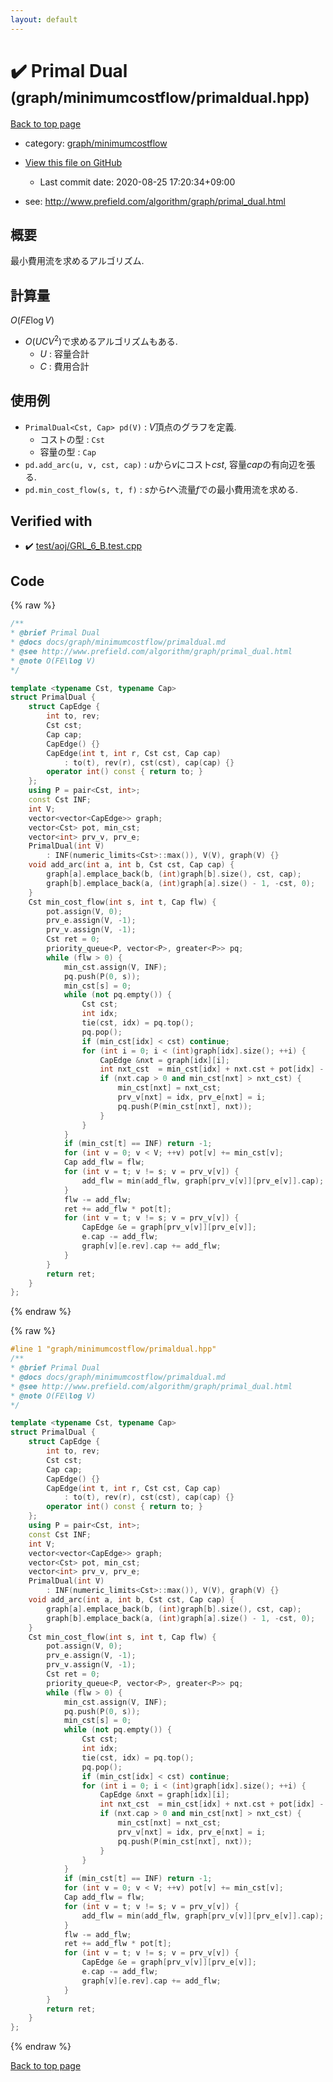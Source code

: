 ```yaml
---
layout: default
---
```


<!-- mathjax config similar to math.stackexchange -->
<script type="text/javascript" async
  src="https://cdnjs.cloudflare.com/ajax/libs/mathjax/2.7.5/MathJax.js?config=TeX-MML-AM_CHTML">
</script>
<script type="text/x-mathjax-config">
  MathJax.Hub.Config({
    TeX: { equationNumbers: { autoNumber: "AMS" }},
    tex2jax: {
      inlineMath: [ ['$','$'] ],
      processEscapes: true
    },
    "HTML-CSS": { matchFontHeight: false },
    displayAlign: "left",
    displayIndent: "2em"
  });
</script>

<script type="text/javascript" src="https://cdnjs.cloudflare.com/ajax/libs/jquery/3.4.1/jquery.min.js"></script>
<script src="https://cdn.jsdelivr.net/npm/jquery-balloon-js@1.1.2/jquery.balloon.min.js" integrity="sha256-ZEYs9VrgAeNuPvs15E39OsyOJaIkXEEt10fzxJ20+2I=" crossorigin="anonymous"></script>
<script type="text/javascript" src="../../../assets/js/copy-button.js"></script>
<link rel="stylesheet" href="../../../assets/css/copy-button.css" />


# :heavy_check_mark: Primal Dual <small>(graph/minimumcostflow/primaldual.hpp)</small>

<a href="../../../index.html">Back to top page</a>

* category: <a href="../../../index.html#4f2a5e89d3f9de5e41e39d8432f85e12">graph/minimumcostflow</a>
* <a href="{{ site.github.repository_url }}/blob/master/graph/minimumcostflow/primaldual.hpp">View this file on GitHub</a>
    - Last commit date: 2020-08-25 17:20:34+09:00


* see: <a href="http://www.prefield.com/algorithm/graph/primal_dual.html">http://www.prefield.com/algorithm/graph/primal_dual.html</a>


## 概要

最小費用流を求めるアルゴリズム.

## 計算量

$O(FE\log V)$

- $O(UCV^2)$で求めるアルゴリズムもある.
  - $U$ : 容量合計
  - $C$ : 費用合計

## 使用例

- `PrimalDual<Cst, Cap> pd(V)` : $V$頂点のグラフを定義.
  - コストの型 : `Cst`
  - 容量の型 : `Cap`
- `pd.add_arc(u, v, cst, cap)` : $u$から$v$にコスト$cst$, 容量$cap$の有向辺を張る.
- `pd.min_cost_flow(s, t, f)` : $s$から$t$へ流量$f$での最小費用流を求める.


## Verified with

* :heavy_check_mark: <a href="../../../verify/test/aoj/GRL_6_B.test.cpp.html">test/aoj/GRL_6_B.test.cpp</a>


## Code

<a id="unbundled"></a>
{% raw %}
```cpp
/**
* @brief Primal Dual
* @docs docs/graph/minimumcostflow/primaldual.md
* @see http://www.prefield.com/algorithm/graph/primal_dual.html
* @note O(FE\log V)
*/

template <typename Cst, typename Cap>
struct PrimalDual {
    struct CapEdge {
        int to, rev;
        Cst cst;
        Cap cap;
        CapEdge() {}
        CapEdge(int t, int r, Cst cst, Cap cap)
            : to(t), rev(r), cst(cst), cap(cap) {}
        operator int() const { return to; }
    };
    using P = pair<Cst, int>;
    const Cst INF;
    int V;
    vector<vector<CapEdge>> graph;
    vector<Cst> pot, min_cst;
    vector<int> prv_v, prv_e;
    PrimalDual(int V)
        : INF(numeric_limits<Cst>::max()), V(V), graph(V) {}
    void add_arc(int a, int b, Cst cst, Cap cap) {
        graph[a].emplace_back(b, (int)graph[b].size(), cst, cap);
        graph[b].emplace_back(a, (int)graph[a].size() - 1, -cst, 0);
    }
    Cst min_cost_flow(int s, int t, Cap flw) {
        pot.assign(V, 0);
        prv_e.assign(V, -1);
        prv_v.assign(V, -1);
        Cst ret = 0;
        priority_queue<P, vector<P>, greater<P>> pq;
        while (flw > 0) {
            min_cst.assign(V, INF);
            pq.push(P(0, s));
            min_cst[s] = 0;
            while (not pq.empty()) {
                Cst cst;
                int idx;
                tie(cst, idx) = pq.top();
                pq.pop();
                if (min_cst[idx] < cst) continue;
                for (int i = 0; i < (int)graph[idx].size(); ++i) {
                    CapEdge &nxt = graph[idx][i];
                    int nxt_cst  = min_cst[idx] + nxt.cst + pot[idx] - pot[nxt];
                    if (nxt.cap > 0 and min_cst[nxt] > nxt_cst) {
                        min_cst[nxt] = nxt_cst;
                        prv_v[nxt] = idx, prv_e[nxt] = i;
                        pq.push(P(min_cst[nxt], nxt));
                    }
                }
            }
            if (min_cst[t] == INF) return -1;
            for (int v = 0; v < V; ++v) pot[v] += min_cst[v];
            Cap add_flw = flw;
            for (int v = t; v != s; v = prv_v[v]) {
                add_flw = min(add_flw, graph[prv_v[v]][prv_e[v]].cap);
            }
            flw -= add_flw;
            ret += add_flw * pot[t];
            for (int v = t; v != s; v = prv_v[v]) {
                CapEdge &e = graph[prv_v[v]][prv_e[v]];
                e.cap -= add_flw;
                graph[v][e.rev].cap += add_flw;
            }
        }
        return ret;
    }
};

```
{% endraw %}

<a id="bundled"></a>
{% raw %}
```cpp
#line 1 "graph/minimumcostflow/primaldual.hpp"
/**
* @brief Primal Dual
* @docs docs/graph/minimumcostflow/primaldual.md
* @see http://www.prefield.com/algorithm/graph/primal_dual.html
* @note O(FE\log V)
*/

template <typename Cst, typename Cap>
struct PrimalDual {
    struct CapEdge {
        int to, rev;
        Cst cst;
        Cap cap;
        CapEdge() {}
        CapEdge(int t, int r, Cst cst, Cap cap)
            : to(t), rev(r), cst(cst), cap(cap) {}
        operator int() const { return to; }
    };
    using P = pair<Cst, int>;
    const Cst INF;
    int V;
    vector<vector<CapEdge>> graph;
    vector<Cst> pot, min_cst;
    vector<int> prv_v, prv_e;
    PrimalDual(int V)
        : INF(numeric_limits<Cst>::max()), V(V), graph(V) {}
    void add_arc(int a, int b, Cst cst, Cap cap) {
        graph[a].emplace_back(b, (int)graph[b].size(), cst, cap);
        graph[b].emplace_back(a, (int)graph[a].size() - 1, -cst, 0);
    }
    Cst min_cost_flow(int s, int t, Cap flw) {
        pot.assign(V, 0);
        prv_e.assign(V, -1);
        prv_v.assign(V, -1);
        Cst ret = 0;
        priority_queue<P, vector<P>, greater<P>> pq;
        while (flw > 0) {
            min_cst.assign(V, INF);
            pq.push(P(0, s));
            min_cst[s] = 0;
            while (not pq.empty()) {
                Cst cst;
                int idx;
                tie(cst, idx) = pq.top();
                pq.pop();
                if (min_cst[idx] < cst) continue;
                for (int i = 0; i < (int)graph[idx].size(); ++i) {
                    CapEdge &nxt = graph[idx][i];
                    int nxt_cst  = min_cst[idx] + nxt.cst + pot[idx] - pot[nxt];
                    if (nxt.cap > 0 and min_cst[nxt] > nxt_cst) {
                        min_cst[nxt] = nxt_cst;
                        prv_v[nxt] = idx, prv_e[nxt] = i;
                        pq.push(P(min_cst[nxt], nxt));
                    }
                }
            }
            if (min_cst[t] == INF) return -1;
            for (int v = 0; v < V; ++v) pot[v] += min_cst[v];
            Cap add_flw = flw;
            for (int v = t; v != s; v = prv_v[v]) {
                add_flw = min(add_flw, graph[prv_v[v]][prv_e[v]].cap);
            }
            flw -= add_flw;
            ret += add_flw * pot[t];
            for (int v = t; v != s; v = prv_v[v]) {
                CapEdge &e = graph[prv_v[v]][prv_e[v]];
                e.cap -= add_flw;
                graph[v][e.rev].cap += add_flw;
            }
        }
        return ret;
    }
};

```
{% endraw %}

<a href="../../../index.html">Back to top page</a>


